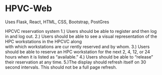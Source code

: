 # HPVC-Web
Uses Flask, React, HTML, CSS, Bootstrap, PostGres

HPCVC reservation system
1.) Users should be able to register and then log in and log out.
2.) Users should be able to see a visual representation of the HPC workstations in the HPCVC along    
    with which workstations are cur 
    rently reserved and by whom.
3.) Users should be able to reserve an HPC workstation for the next 2, 4, 12, or 24 hours when it is listed as “available.”
4.) Users should be able to “release” their reservation at any time.
5.)The display should refresh itself on 30 second intervals.  This should not be a full page refresh.
